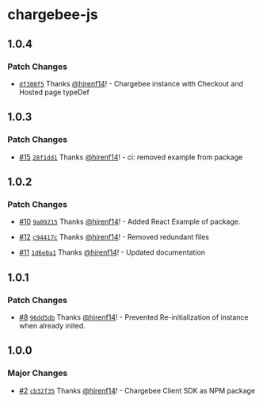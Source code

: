 # chargebee-js

## 1.0.4

### Patch Changes

- [`df300f5`](https://github.com/hirenf14/chargebee-js/commit/df300f544113f4a90b4b3d8c7fca87c4128ee7d1) Thanks [@hirenf14](https://github.com/hirenf14)! - Chargebee instance with Checkout and Hosted page typeDef

## 1.0.3

### Patch Changes

- [#15](https://github.com/hirenf14/chargebee-js/pull/15) [`28f1dd1`](https://github.com/hirenf14/chargebee-js/commit/28f1dd103bf6a1df442bbbfae9d74fe662cdd50a) Thanks [@hirenf14](https://github.com/hirenf14)! - ci: removed example from package

## 1.0.2

### Patch Changes

- [#10](https://github.com/hirenf14/chargebee-js/pull/10) [`9a09215`](https://github.com/hirenf14/chargebee-js/commit/9a09215752d10fd5cabbc7e477ab002f2ba66cbe) Thanks [@hirenf14](https://github.com/hirenf14)! - Added React Example of package.

- [#12](https://github.com/hirenf14/chargebee-js/pull/12) [`c94417c`](https://github.com/hirenf14/chargebee-js/commit/c94417ca516a9f6bdd1b5a34ccbdbd3cfc843fe3) Thanks [@hirenf14](https://github.com/hirenf14)! - Removed redundant files

- [#11](https://github.com/hirenf14/chargebee-js/pull/11) [`1d6e0a1`](https://github.com/hirenf14/chargebee-js/commit/1d6e0a1b28ed393f96a1016a02604d140c2e8a64) Thanks [@hirenf14](https://github.com/hirenf14)! - Updated documentation

## 1.0.1

### Patch Changes

- [#8](https://github.com/hirenf14/chargebee-js/pull/8) [`96dd5db`](https://github.com/hirenf14/chargebee-js/commit/96dd5db3acf0904f88b7979a0dc6d60c9cfe350a) Thanks [@hirenf14](https://github.com/hirenf14)! - Prevented Re-initialization of instance when already inited.

## 1.0.0

### Major Changes

- [#2](https://github.com/hirenf14/chargebee-js/pull/2) [`cb32f35`](https://github.com/hirenf14/chargebee-js/commit/cb32f356e5f7b4ae6edebae5a475a8afb3f16b7d) Thanks [@hirenf14](https://github.com/hirenf14)! - Chargebee Client SDK as NPM package
